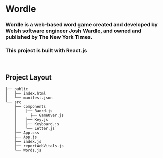 # Wordle

### Wordle is a web-based word game created and developed by Welsh software engineer Josh Wardle, and owned and published by The New York Times.

### This project is built with React.js

<br />

## Project Layout

```
├── public
│   ├── index.html
│   └── manifest.json
└── src
    ├── components
    │    ├── Baord.js
    │      ├── GameOver.js
    │    ├── Key.js
    │    ├── Keyboard.js
    │    └── Letter.js
    ├── App.css
    ├── App.js
    ├── index.js
    ├── reportWebVitals.js
    └── Words.js

```

